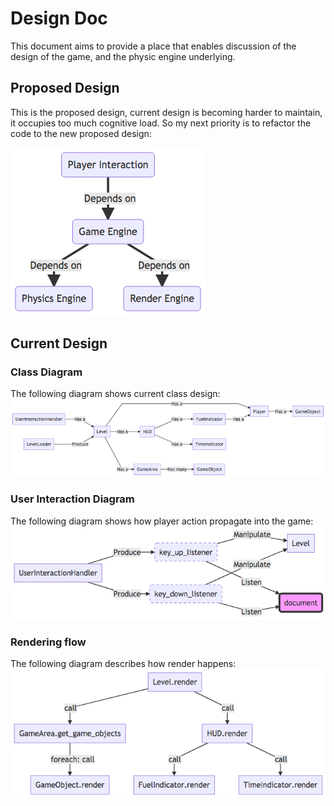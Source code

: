# Design Doc
This document aims to provide a place that enables discussion of the design of the game, and the physic engine underlying.

## Proposed Design
This is the proposed design, current design is becoming harder to maintain, it occupies too much cognitive load. So my next priority is to refactor the code to the new proposed design:

![proposed_design](./proposed_design.png)


## Current Design
### Class Diagram
The following diagram shows current class design:
![class_diagram](./class_diagram.png)


### User Interaction Diagram
The following diagram shows how player action propagate into the game:
![ui_diagram](./user_interaction_diagram.png)


### Rendering flow
The following diagram describes how render happens:
![rendering_flow](./rendering_flow.png)
